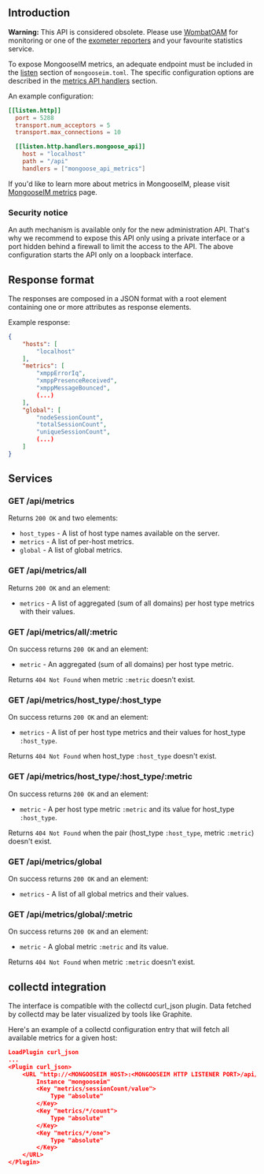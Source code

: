 ## Introduction

**Warning:** This API is considered obsolete.
Please use [WombatOAM](https://www.erlang-solutions.com/capabilities/wombatoam/) for monitoring or one of the [exometer reporters](../operation-and-maintenance/Logging-&-monitoring.md#monitoring) and your favourite statistics service.

To expose MongooseIM metrics, an adequate endpoint must be included in the [listen](../advanced-configuration/listen.md)
section of `mongooseim.toml`. The specific configuration options are described in
the [metrics API handlers](../advanced-configuration/listen.md#handler-types-metrics-api-obsolete-mongoose_api)
section.

An example configuration:

```toml
[[listen.http]]
  port = 5288
  transport.num_acceptors = 5
  transport.max_connections = 10  

  [[listen.http.handlers.mongoose_api]]
    host = "localhost"
    path = "/api"
    handlers = ["mongoose_api_metrics"]
```

If you'd like to learn more about metrics in MongooseIM, please visit [MongooseIM metrics](../operation-and-maintenance/MongooseIM-metrics.md) page.

### Security notice

An auth mechanism is available only for the new administration API.
That's why we recommend to expose this API only using a private interface or a port hidden behind a firewall to limit the access to the API.
The above configuration starts the API only on a loopback interface.

## Response format

The responses are composed in a JSON format with a root element containing one or more attributes as response elements.

Example response:
```json
{
    "hosts": [
        "localhost"
    ],
    "metrics": [
        "xmppErrorIq",
        "xmppPresenceReceived",
        "xmppMessageBounced",
        (...)
    ],
    "global": [
        "nodeSessionCount",
        "totalSessionCount",
        "uniqueSessionCount",
        (...)
    ]
}
```

## Services

### GET /api/metrics

Returns ```200 OK``` and two elements:

* `host_types` - A list of host type names available on the server.
* `metrics` - A list of per-host metrics.
* `global` - A list of global metrics.

### GET /api/metrics/all

Returns ```200 OK``` and an element:

* `metrics` - A list of aggregated (sum of all domains) per host type metrics with their values.

### GET /api/metrics/all/:metric

On success returns ```200 OK``` and an element:

* `metric` - An aggregated (sum of all domains) per host type metric.

Returns ```404 Not Found``` when metric `:metric` doesn't exist.

### GET /api/metrics/host_type/:host_type

On success returns ```200 OK``` and an element:

* `metrics` - A list of per host type metrics and their values for host_type `:host_type`.

Returns ```404 Not Found``` when host_type `:host_type` doesn't exist.

### GET /api/metrics/host_type/:host_type/:metric

On success returns ```200 OK``` and an element:

* `metric` - A per host type metric `:metric` and its value for host_type `:host_type`.

Returns ```404 Not Found``` when the pair (host_type `:host_type`, metric `:metric`) doesn't exist.

### GET /api/metrics/global

On success returns ```200 OK``` and an element:

* `metrics` - A list of all global metrics and their values.

### GET /api/metrics/global/:metric

On success returns ```200 OK``` and an element:

* `metric` - A global metric `:metric` and its value.

Returns ```404 Not Found``` when metric `:metric` doesn't exist.

## collectd integration

The interface is compatible with the collectd curl_json plugin.
Data fetched by collectd may be later visualized by tools like Graphite.

Here's an example of a collectd configuration entry that will fetch all available metrics for a given host:
```json
LoadPlugin curl_json
...
<Plugin curl_json>
    <URL "http://<MONGOOSEIM HOST>:<MONGOOSEIM HTTP LISTENER PORT>/api/metrics/host/<XMPP HOST>">
        Instance "mongooseim"
        <Key "metrics/sessionCount/value">
            Type "absolute"
        </Key>
        <Key "metrics/*/count">
            Type "absolute"
        </Key>
        <Key "metrics/*/one">
            Type "absolute"
        </Key>
    </URL>
</Plugin>
```
